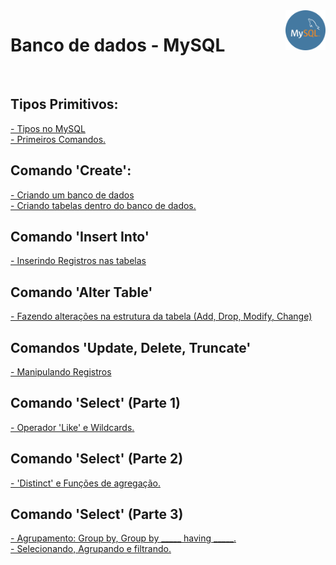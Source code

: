 <img src="mysql-icon.png" height="64" align="right">

<h1>Banco de dados - MySQL</h1>
<br>

<h2>Tipos Primitivos:</h2>
 
 <p>
   <a href="Tipos.pdf">
   - Tipos no MySQL
   <br>
   - Primeiros Comandos.
  </a>
  </p>

<h2>Comando 'Create':</h2>
 
 <p>
   <a href="Create.pdf">
   - Criando um banco de dados
   <br>
   - Criando tabelas dentro do banco de dados.
  </a>
  </p>
  
  <h2>Comando 'Insert Into'</h2>

 <p>
   <a href="Insert.pdf">
   - Inserindo Registros nas tabelas
 </a>
 </p>
  
 <h2>Comando 'Alter Table'</h2>

 <p>
   <a href="AlterTable.pdf">
   - Fazendo alterações na estrutura da tabela
     (Add, Drop, Modify, Change)
 </a>
 </p>

 <h2>Comandos 'Update, Delete, Truncate'</h2>
 <p>
   <a href="Update.pdf">
   - Manipulando Registros
 </a>
 </p>
  
 <h2>Comando 'Select' (Parte 1)</h2>
 <p>
   <a href="Select1.pdf">
   - Operador 'Like' e Wildcards.
 </a>
 </p>
  
 <h2>Comando 'Select' (Parte 2)</h2>
 <p>
   <a href="Select2.pdf">
   - 'Distinct' e Funções de agregação.
 </a>
 </p>
 
 <h2>Comando 'Select' (Parte 3)</h2>
 <p>
   <a href="Select3.pdf">
   - Agrupamento: Group by, Group by _____ having _____. 
   <br>
   - Selecionando, Agrupando e filtrando.
 </a>
 </p>

